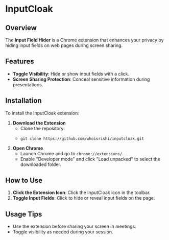# InputCloak

## Overview

The <strong>Input Field Hider</strong> is a Chrome extension that enhances your privacy by hiding input fields on web pages during screen sharing.

## Features

<ul>
    <li><strong>Toggle Visibility</strong>: Hide or show input fields with a click.</li>
    <li><strong>Screen Sharing Protection</strong>: Conceal sensitive information during presentations.</li>
</ul>

## Installation

To install the InputCloak extension:

<ol>
    <li><strong>Download the Extension</strong>
        <ul>
            <li>Clone the repository:</li>
            <li>
                <pre><code>git clone https://github.com/whoisrishi/inputcloak.git</code></pre>
            </li>
        </ul>
    </li>
    <li><strong>Open Chrome</strong>
        <ul>
            <li>Launch Chrome and go to <code>chrome://extensions/</code>.</li>
            <li>Enable "Developer mode" and click "Load unpacked" to select the downloaded folder.</li>
        </ul>
    </li>
</ol>

## How to Use

<ol>
    <li><strong>Click the Extension Icon</strong>: Click the InputCloak icon in the toolbar.</li>
    <li><strong>Toggle Input Fields</strong>: Click to hide or reveal input fields on the page.</li>
</ol>

## Usage Tips

<ul>
    <li>Use the extension before sharing your screen in meetings.</li>
    <li>Toggle visibility as needed during your session.</li>
</ul>
